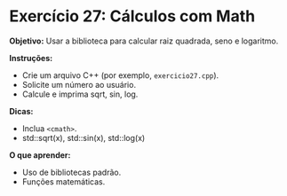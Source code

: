 # Exercício 27: Cálculos com Math

**Objetivo:** Usar a biblioteca <cmath> para calcular raiz quadrada, seno e logaritmo.

**Instruções:**
- Crie um arquivo C++ (por exemplo, `exercicio27.cpp`).
- Solicite um número ao usuário.
- Calcule e imprima sqrt, sin, log.

**Dicas:**
- Inclua `<cmath>`.
- std::sqrt(x), std::sin(x), std::log(x)

**O que aprender:**
- Uso de bibliotecas padrão.
- Funções matemáticas.